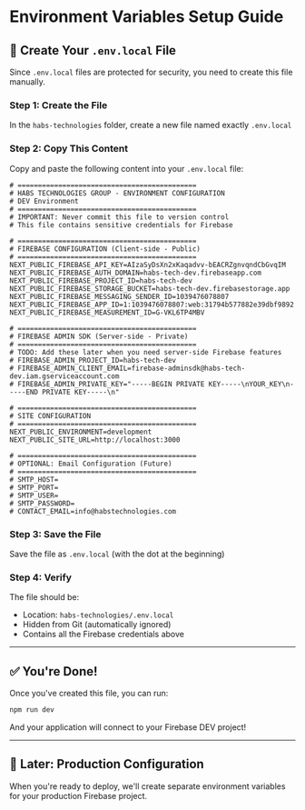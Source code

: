 # Environment Variables Setup Guide

## 🔐 Create Your `.env.local` File

Since `.env.local` files are protected for security, you need to create this file manually.

### Step 1: Create the File

In the `habs-technologies` folder, create a new file named exactly `.env.local`

### Step 2: Copy This Content

Copy and paste the following content into your `.env.local` file:

```env
# ============================================
# HABS TECHNOLOGIES GROUP - ENVIRONMENT CONFIGURATION
# DEV Environment
# ============================================
# IMPORTANT: Never commit this file to version control
# This file contains sensitive credentials for Firebase

# ============================================
# FIREBASE CONFIGURATION (Client-side - Public)
# ============================================
NEXT_PUBLIC_FIREBASE_API_KEY=AIzaSyDsXn2xKaqadvv-bEACRZgnvqndCbGvqIM
NEXT_PUBLIC_FIREBASE_AUTH_DOMAIN=habs-tech-dev.firebaseapp.com
NEXT_PUBLIC_FIREBASE_PROJECT_ID=habs-tech-dev
NEXT_PUBLIC_FIREBASE_STORAGE_BUCKET=habs-tech-dev.firebasestorage.app
NEXT_PUBLIC_FIREBASE_MESSAGING_SENDER_ID=1039476078807
NEXT_PUBLIC_FIREBASE_APP_ID=1:1039476078807:web:31794b577882e39dbf9892
NEXT_PUBLIC_FIREBASE_MEASUREMENT_ID=G-VKL6TP4MBV

# ============================================
# FIREBASE ADMIN SDK (Server-side - Private)
# ============================================
# TODO: Add these later when you need server-side Firebase features
# FIREBASE_ADMIN_PROJECT_ID=habs-tech-dev
# FIREBASE_ADMIN_CLIENT_EMAIL=firebase-adminsdk@habs-tech-dev.iam.gserviceaccount.com
# FIREBASE_ADMIN_PRIVATE_KEY="-----BEGIN PRIVATE KEY-----\nYOUR_KEY\n-----END PRIVATE KEY-----\n"

# ============================================
# SITE CONFIGURATION
# ============================================
NEXT_PUBLIC_ENVIRONMENT=development
NEXT_PUBLIC_SITE_URL=http://localhost:3000

# ============================================
# OPTIONAL: Email Configuration (Future)
# ============================================
# SMTP_HOST=
# SMTP_PORT=
# SMTP_USER=
# SMTP_PASSWORD=
# CONTACT_EMAIL=info@habstechnologies.com
```

### Step 3: Save the File

Save the file as `.env.local` (with the dot at the beginning)

### Step 4: Verify

The file should be:
- Location: `habs-technologies/.env.local`
- Hidden from Git (automatically ignored)
- Contains all the Firebase credentials above

---

## ✅ You're Done!

Once you've created this file, you can run:

```bash
npm run dev
```

And your application will connect to your Firebase DEV project!

---

## 🔄 Later: Production Configuration

When you're ready to deploy, we'll create separate environment variables for your production Firebase project.










